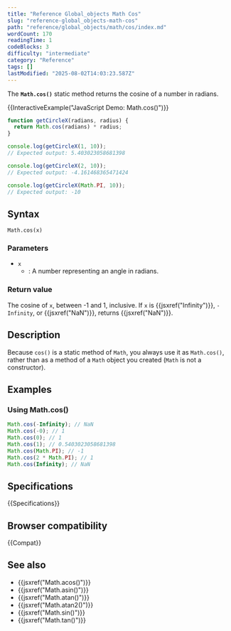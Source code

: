 ```yaml
---
title: "Reference Global_objects Math Cos"
slug: "reference-global_objects-math-cos"
path: "reference/global_objects/math/cos/index.md"
wordCount: 170
readingTime: 1
codeBlocks: 3
difficulty: "intermediate"
category: "Reference"
tags: []
lastModified: "2025-08-02T14:03:23.587Z"
---
```



The **`Math.cos()`** static method returns the cosine of a number in radians.

{{InteractiveExample("JavaScript Demo: Math.cos()")}}

```js interactive-example
function getCircleX(radians, radius) {
  return Math.cos(radians) * radius;
}

console.log(getCircleX(1, 10));
// Expected output: 5.403023058681398

console.log(getCircleX(2, 10));
// Expected output: -4.161468365471424

console.log(getCircleX(Math.PI, 10));
// Expected output: -10
```

## Syntax

```js-nolint
Math.cos(x)
```

### Parameters

- `x`
  - : A number representing an angle in radians.

### Return value

The cosine of `x`, between -1 and 1, inclusive. If `x` is {{jsxref("Infinity")}}, `-Infinity`, or {{jsxref("NaN")}}, returns {{jsxref("NaN")}}.

## Description

Because `cos()` is a static method of `Math`, you always use it as `Math.cos()`, rather than as a method of a `Math` object you created (`Math` is not a constructor).

## Examples

### Using Math.cos()

```js
Math.cos(-Infinity); // NaN
Math.cos(-0); // 1
Math.cos(0); // 1
Math.cos(1); // 0.5403023058681398
Math.cos(Math.PI); // -1
Math.cos(2 * Math.PI); // 1
Math.cos(Infinity); // NaN
```

## Specifications

{{Specifications}}

## Browser compatibility

{{Compat}}

## See also

- {{jsxref("Math.acos()")}}
- {{jsxref("Math.asin()")}}
- {{jsxref("Math.atan()")}}
- {{jsxref("Math.atan2()")}}
- {{jsxref("Math.sin()")}}
- {{jsxref("Math.tan()")}}
